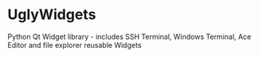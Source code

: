 # UglyWidgets
Python Qt Widget library - includes SSH Terminal, Windows Terminal, Ace Editor and file explorer reusable Widgets
